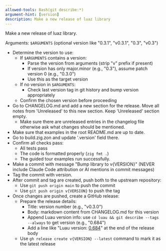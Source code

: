```yaml
---
allowed-tools: Bash(git describe:*)
argument-hint: [version]
description: Make a new release of luaz library
---
```


Make a new release of luaz library.

Arguments: `$ARGUMENTS` (optional version like "0.3.1", "v0.3.1", "0.3", "v0.3")

- Determine the version to use:
    + If `$ARGUMENTS` contains a version:
        * Parse the version from arguments (strip "v" prefix if present)
        * If version has only major.minor (e.g., "0.3"), assume patch version 0 (e.g., "0.3.0")
        * Use this as the target version
    + If no version in `$ARGUMENTS`:
        * Check last version tag in git history and bump version appropriately
    + Confirm the chosen version before proceeding
- Go to CHANGELOG.md and add a new section for the release. Move all notes from 'Unreleased' to this new section. Keep 'Unreleased' section empty.
    + Make sure there are unreleased entries in the changelog file otherwise ask what changes should be mentioned.
- Make sure that examples in the root README.md are up to date.
- Go to build.zig.zon and update '.version' field there.
- Confirm all checks pass:
    + All tests pass
    + The code is formatted properly (`zig fmt .`)
    + The guided tour examples run successfully.
- Make a commit with message "Bump library to v{VERSION}" (NEVER include Claude Code attribution or AI mentions in commit messages)
- Tag the commit with version.
- After commit and tag are created, push both to the upstream repository:
    + Use `git push origin main` to push the commit
    + Use `git push origin v{VERSION}` to push the tag
- Once changes are pushed, create a GitHub release:
    + Prepare the release details:
        * Title: version number (e.g., "v0.3.0")
        * Body: markdown content from CHANGELOG.md for this version
        * Append Luau version info: use `cd luau && git describe --tags --always` to get version (e.g., "0.684")
        * Add a line like "Luau version: [0.684](https://github.com/luau-lang/luau/releases/tag/0.684)" at the end of the release body
    + Use `gh release create v{VERSION} --latest` command to mark it as the latest release